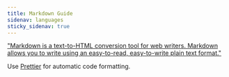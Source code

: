 ```yaml
---
title: Markdown Guide
sidenav: languages
sticky_sidenav: true
---
```


["Markdown is a text-to-HTML conversion tool for web writers. Markdown allows you to write using an easy-to-read, easy-to-write plain text format."](https://daringfireball.net/projects/markdown/) 

Use [Prettier](https://prettier.io/) for automatic code formatting.

